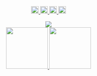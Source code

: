 <div align="center">
  <a href="#" target="_blank">
    <img src="https://komarev.com/ghpvc/?username=pabloccervantes&color=yellow&style=flat-square" height="20">
  </a>
  <a href="https://www.linkedin.com/in/pabloccervantes/" target="_blank">
    <img src="https://img.shields.io/badge/-pabloccervantes-blue?style=flat-square&logo=Linkedin&logoColor=white&link=https://www.linkedin.com/in/pabloccervantes/" height="20">
  </a>
  <a href="mailto:pabloccervantes@gmail.com" target="_blank">
    <img src="https://img.shields.io/badge/-Email-red?style=flat-square&logo=Gmail&logoColor=white&link=mailto:pabloccervantes@gmail.com" height="20">
  </a>
  <a href="#" target="_blank">
    <img src="https://img.shields.io/badge/-Open%20Source-success?style=flat-square&logo=Open+Source+Initiative&logoColor=white" height="20">
  </a>
<div>

<br>

<div align="center">
  <a href="#" target="_blank">
    <img src="https://readme-typing-svg.herokuapp.com/?size=16&font=IBM+Plex+Mono&color=41b883&height=250&width=900&vCenter=true&multiline=true&duration=1900&lines=1%7F%7F%7Fconst%7Fme%7F=%7F{;2%7F%7F%7F%7F%7Fname:%7F%7F%22Pablo+Cervantes%22,;3%7F%7F%7F%7F%7Fabout:%7F%7F%22Outgoing,+charismatic,+and+passionate+at+what+I+do%22,;4%7F%7F%7F%7F%7Frole:%7F%7F%22Web+developer%22,;5%7F%7F%7F%7F%7Fcode:%7F%7F[Javascript,+C%23,+Java,+PHP,+C,+HTML,+CSS],;6%7F%7F%7F%7F%7Ftools:%7F%7F[React,+Node,+Unity,+Firebase,+Android],;7%7F%7F%7F%7F%7Flanguage_spoken:%7F%7F%22es_MX%22+|+%22en_US%22,;8%7F%7F%7F%7F%7Fchallenge:%7F%7F%22I+am+participating+in+the+%23LaunchX+program,+focused+on+developer+training%22;9%7F%7F%7F};10%7F%7F%2F%2FThanks+for+dropping+by,+hope+you+find+some+of+my+work+interesting.+:);%7F%7F%7F%7F%7F%7F;%7F%7F%7F%7F%7F%7F;%7F%7F%7F%7F%7F%7F;%7F%7F%7F%7F%7F%7F">
  </a>
</div>

<div align="center">
  <a href="#" target="_blank">
    <img src="https://github-readme-stats.vercel.app/api?username=pabloccervantes&show_icons=true&theme=vue-dark&border_radius=15&include_all_commits=true&hide=prs,issues,contribs&custom_title=Pablo%20Cervantes%20(GitHub%20Stats)" height="110">
  </a>
  <a href="#" target="_blank">
    <img src="https://github-readme-stats.vercel.app/api/top-langs/?username=pabloccervantes&layout=compact&theme=vue-dark&border_radius=15&langs_count=6" height="110">
  </a>
</div>
